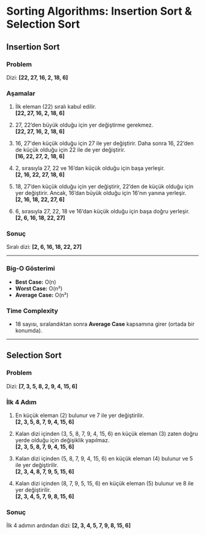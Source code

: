 # Sorting Algorithms: Insertion Sort & Selection Sort

## Insertion Sort

### Problem
Dizi: **[22, 27, 16, 2, 18, 6]**

### Aşamalar
1. İlk eleman (22) sıralı kabul edilir.  
   **[22, 27, 16, 2, 18, 6]**

2. 27, 22’den büyük olduğu için yer değiştirme gerekmez.  
   **[22, 27, 16, 2, 18, 6]**

3. 16, 27'den küçük olduğu için 27 ile yer değiştirir. Daha sonra 16, 22’den de küçük olduğu için 22 ile de yer değiştirir.  
   **[16, 22, 27, 2, 18, 6]**

4. 2, sırasıyla 27, 22 ve 16’dan küçük olduğu için başa yerleşir.  
   **[2, 16, 22, 27, 18, 6]**

5. 18, 27’den küçük olduğu için yer değiştirir, 22’den de küçük olduğu için yer değiştirir. Ancak, 16’dan büyük olduğu için 16’nın yanına yerleşir.  
   **[2, 16, 18, 22, 27, 6]**

6. 6, sırasıyla 27, 22, 18 ve 16’dan küçük olduğu için başa doğru yerleşir.  
   **[2, 6, 16, 18, 22, 27]**

### Sonuç
Sıralı dizi: **[2, 6, 16, 18, 22, 27]**

---

### Big-O Gösterimi
- **Best Case:** O(n)  
- **Worst Case:** O(n²)  
- **Average Case:** O(n²)  

### Time Complexity
- 18 sayısı, sıralandıktan sonra **Average Case** kapsamına girer (ortada bir konumda).

---

## Selection Sort

### Problem
Dizi: **[7, 3, 5, 8, 2, 9, 4, 15, 6]**

### İlk 4 Adım
1. En küçük eleman (2) bulunur ve 7 ile yer değiştirilir.  
   **[2, 3, 5, 8, 7, 9, 4, 15, 6]**

2. Kalan dizi içinden (3, 5, 8, 7, 9, 4, 15, 6) en küçük eleman (3) zaten doğru yerde olduğu için değişiklik yapılmaz.  
   **[2, 3, 5, 8, 7, 9, 4, 15, 6]**

3. Kalan dizi içinden (5, 8, 7, 9, 4, 15, 6) en küçük eleman (4) bulunur ve 5 ile yer değiştirilir.  
   **[2, 3, 4, 8, 7, 9, 5, 15, 6]**

4. Kalan dizi içinden (8, 7, 9, 5, 15, 6) en küçük eleman (5) bulunur ve 8 ile yer değiştirilir.  
   **[2, 3, 4, 5, 7, 9, 8, 15, 6]**

### Sonuç
İlk 4 adımın ardından dizi: **[2, 3, 4, 5, 7, 9, 8, 15, 6]**

